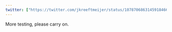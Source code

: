 ```yaml
---
twitter: ["https://twitter.com/jkreeftmeijer/status/1078706863145918466"]
---
```

More testing, please carry on.
